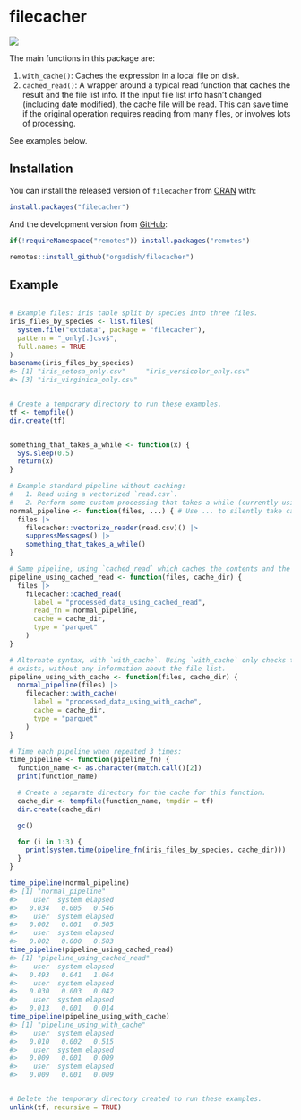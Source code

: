 
<!-- README.md is generated from README.Rmd. Please edit that file -->

# filecacher

<!-- badges: start -->

[![](https://cranlogs.r-pkg.org/badges/filecacher)](https://cran.r-project.org/package=filecacher)
<!-- badges: end -->

The main functions in this package are:

1.  `with_cache()`: Caches the expression in a local file on disk.
2.  `cached_read()`: A wrapper around a typical read function that
    caches the result and the file list info. If the input file list
    info hasn’t changed (including date modified), the cache file will
    be read. This can save time if the original operation requires
    reading from many files, or involves lots of processing.

See examples below.

## Installation

You can install the released version of `filecacher` from
[CRAN](https://cran.r-project.org/package=filecacher) with:

``` r
install.packages("filecacher")
```

And the development version from
[GitHub](https://github.com/orgadish/filecacher):

``` r
if(!requireNamespace("remotes")) install.packages("remotes")

remotes::install_github("orgadish/filecacher")
```

## Example

``` r

# Example files: iris table split by species into three files.
iris_files_by_species <- list.files(
  system.file("extdata", package = "filecacher"),
  pattern = "_only[.]csv$", 
  full.names = TRUE
)
basename(iris_files_by_species)
#> [1] "iris_setosa_only.csv"     "iris_versicolor_only.csv"
#> [3] "iris_virginica_only.csv"


# Create a temporary directory to run these examples.
tf <- tempfile()
dir.create(tf)


something_that_takes_a_while <- function(x) {
  Sys.sleep(0.5)
  return(x)
}

# Example standard pipeline without caching:
#   1. Read using a vectorized `read.csv`.
#   2. Perform some custom processing that takes a while (currently using sleep as an example).
normal_pipeline <- function(files, ...) { # Use ... to silently take cache_dir below.
  files |>
    filecacher::vectorize_reader(read.csv)() |>
    suppressMessages() |>
    something_that_takes_a_while()
}

# Same pipeline, using `cached_read` which caches the contents and the file info for checking later:
pipeline_using_cached_read <- function(files, cache_dir) {
  files |>
    filecacher::cached_read(
      label = "processed_data_using_cached_read",
      read_fn = normal_pipeline,
      cache = cache_dir,
      type = "parquet"
    )
}

# Alternate syntax, with `with_cache`. Using `with_cache` only checks that the cache file
# exists, without any information about the file list.
pipeline_using_with_cache <- function(files, cache_dir) {
  normal_pipeline(files) |>
    filecacher::with_cache(
      label = "processed_data_using_with_cache",
      cache = cache_dir,
      type = "parquet"
    )
}

# Time each pipeline when repeated 3 times:
time_pipeline <- function(pipeline_fn) {
  function_name <- as.character(match.call()[2])
  print(function_name)

  # Create a separate directory for the cache for this function.
  cache_dir <- tempfile(function_name, tmpdir = tf)
  dir.create(cache_dir)

  gc()

  for (i in 1:3) {
    print(system.time(pipeline_fn(iris_files_by_species, cache_dir)))
  }
}

time_pipeline(normal_pipeline)
#> [1] "normal_pipeline"
#>    user  system elapsed 
#>   0.034   0.005   0.546 
#>    user  system elapsed 
#>   0.002   0.001   0.505 
#>    user  system elapsed 
#>   0.002   0.000   0.503
time_pipeline(pipeline_using_cached_read)
#> [1] "pipeline_using_cached_read"
#>    user  system elapsed 
#>   0.493   0.041   1.064 
#>    user  system elapsed 
#>   0.030   0.003   0.042 
#>    user  system elapsed 
#>   0.013   0.001   0.014
time_pipeline(pipeline_using_with_cache)
#> [1] "pipeline_using_with_cache"
#>    user  system elapsed 
#>   0.010   0.002   0.515 
#>    user  system elapsed 
#>   0.009   0.001   0.009 
#>    user  system elapsed 
#>   0.009   0.001   0.009


# Delete the temporary directory created to run these examples.
unlink(tf, recursive = TRUE)
```
